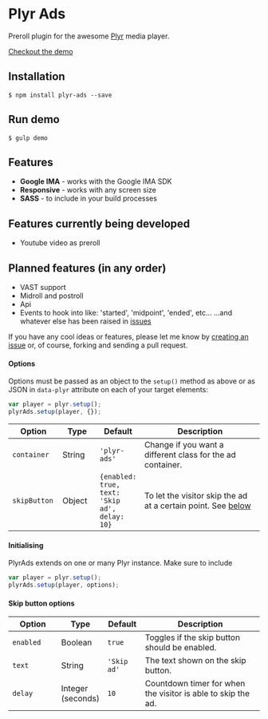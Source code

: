 # Plyr Ads
Preroll plugin for the awesome [Plyr](https://plyr.io) media player.

[Checkout the demo](https://ferdiemmen.github.io/plyr-ads/)

## Installation
    $ npm install plyr-ads --save

## Run demo
    $ gulp demo

## Features
- **Google IMA** - works with the Google IMA SDK
- **Responsive** - works with any screen size
- **SASS** - to include in your build processes

## Features currently being developed
- Youtube video as preroll

## Planned features (in any order)
- VAST support
- Midroll and postroll
- Api
- Events to hook into like: 'started', 'midpoint', 'ended', etc...
...and whatever else has been raised in [issues](https://github.com/ferdiemmen/plyr-ads/issues)

If you have any cool ideas or features, please let me know by [creating an issue](https://github.com/ferdiemmen/plyr-ads/issues/new) or, of course, forking and sending a pull request.

#### Options
Options must be passed as an object to the `setup()` method as above or as JSON in `data-plyr` attribute on each of your target elements:

```javascript
var player = plyr.setup();
plyrAds.setup(player, {});
```

<table class="table" width="100%">
  <thead>
    <tr>
      <th width="20%">Option</th>
      <th width="15%">Type</th>
      <th width="15%">Default</th>
      <th width="50%">Description</th>
    </tr>
  </thead>
  <tbody>
    <tr>
      <td><code>container</code></td>
      <td>String</td>
      <td><code>'plyr-ads'</code></td>
      <td>Change if you want a different class for the ad container.</td>
    </tr>
    <tr>
      <td><code>skipButton</code></td>
      <td>Object</td>
      <td><code>{enabled: true, text: 'Skip ad', delay: 10}</code></td>
      <td>To let the visitor skip the ad at a certain point. See <a href="#skipbutton-options">below</a></td>
    </tr>
  </tbody>
</table>  

#### Initialising

PlyrAds extends on one or many Plyr instance. Make sure to include 

```javascript
var player = plyr.setup();
plyrAds.setup(player, options);
```

#### Skip button options

<table class="table" width="100%" id="skipbutton-options">
  <thead>
    <tr>
      <th width="20%">Option</th>
      <th width="15%">Type</th>
      <th width="15%">Default</th>
      <th width="50%">Description</th>
    </tr>
  </thead>
    <tbody>
    <tr>
      <td><code>enabled</code></td>
      <td>Boolean</td>
      <td><code>true</code></td>
      <td>Toggles if the skip button should be enabled.</td>
    </tr>
    <tr>
      <td><code>text</code></td>
      <td>String</td>
      <td><code>'Skip ad'</code></td>
      <td>The text shown on the skip button.</td>
    </tr>
    <tr>
      <td><code>delay</code></td>
      <td>Integer (seconds)</td>
      <td><code>10</code></td>
      <td>Countdown timer for when the visitor is able to skip the ad.</td>
    </tr>
  </tbody>
</table>
